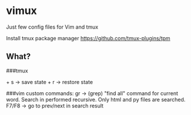 # vimux

Just few config files for Vim and tmux

Install tmux package manager
https://github.com/tmux-plugins/tpm

## What?

###tmux

<prefix> + s   -> save state
<prefix> + r   -> restore state

###vim
custom commands:
gr -> (grep) "find all" command for current word. Search in performed recursive. Only html and py files are searched.
F7/F8 -> go to prev/next in search result
